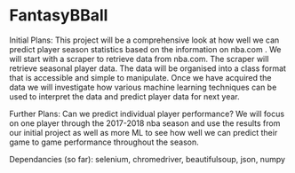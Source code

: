 # FantasyBBall

Initial Plans:
This project will be a comprehensive look at how well we can predict player season statistics based on the information on nba.com . We will start with a scraper to retrieve data from nba.com. The scraper will retrieve seasonal player data. The data will be organised into a class format that is accessible and simple to manipulate. Once we have acquired the data we will investigate how various machine learning techniques can be used to interpret the data and predict player data for next year.

Further Plans:
Can we predict individual player performance? We will focus on one player through the 2017-2018 nba season and use the results from our initial project as well as more ML to see how well we can predict their game to game performance throughout the season.

Dependancies (so far):
selenium, 
chromedriver,
beautifulsoup,
json,
numpy
